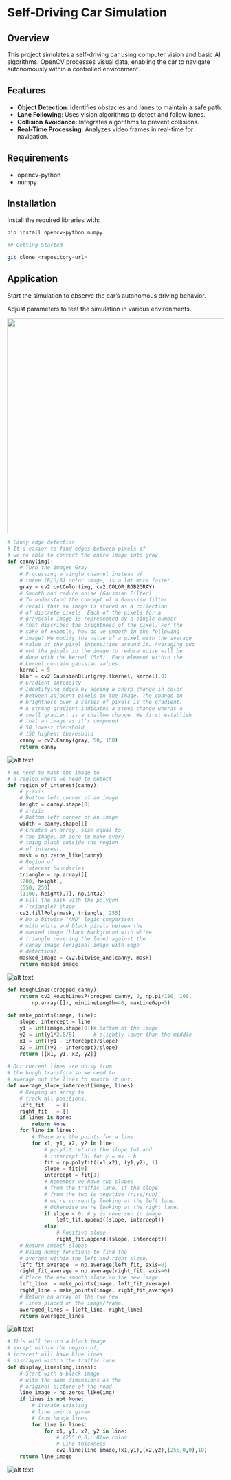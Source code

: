 # Self-Driving Car Simulation

## Overview
This project simulates a self-driving car using computer vision and basic AI algorithms. OpenCV processes visual data, enabling the car to navigate autonomously within a controlled environment.

## Features
- **Object Detection**: Identifies obstacles and lanes to maintain a safe path.
- **Lane Following**: Uses vision algorithms to detect and follow lanes.
- **Collision Avoidance**: Integrates algorithms to prevent collisions.
- **Real-Time Processing**: Analyzes video frames in real-time for navigation.

## Requirements
- opencv-python
- numpy

## Installation
Install the required libraries with:
```bash
pip install opencv-python numpy

## Getting Started

git clone <repository-url>

```
## Application

Start the simulation to observe the car’s autonomous driving behavior.

Adjust parameters to test the simulation in various environments.








<img src="https://github.com/rchavezj/OpenCV_Projects/blob/master/images/findingLanes.gif" width="900" height="500" />

```python
# Canny edge detection 
# It's easier to find edges between pixels if 
# we're able to convert the enire image into gray. 
def canny(img):
    # Turn the images Gray
    # Processing a single channel instead of 
    # three (R/G/B) color image, is a lot more faster.
    gray = cv2.cvtColor(img, cv2.COLOR_RGB2GRAY)
    # Smooth and reduce noise (Gaussian Filter)
    # To understand the concept of a Gaussian filter
    # recall that an image is stored as a collection 
    # of discrete pixels. Each of the pixels for a 
    # grayscale image is represented by a single number
    # that discribes the brightness of the pixel. For the 
    # sake of example, how do we smooth in the following 
    # image? We modify the value of a pixel with the average
    # value of the pixel intensities around it. Averaging out
    # out the pixels in the image to reduce noise will be 
    # done with the kernel (5x5). Each element within the
    # kernel contain gaussian values. 
    kernel = 5
    blur = cv2.GaussianBlur(gray,(kernel, kernel),0)
    # Gradient Intensity 
    # Identifying edges by seeing a sharp change in color
    # between adjacent pixels in the image. The change in
    # brightness over a series of pixels is the gradient. 
    # A strong gradient indicates a steep change wheras a
    # small gradient is a shallow change. We first establish
    # that an image as it's composed 
    # 50 lowest thershold
    # 150 highest thereshold
    canny = cv2.Canny(gray, 50, 150)
    return canny
```
![alt text](https://github.com/rchavezj/OpenCV_Projects/blob/master/Sec10_Self_Driving_Cars/images/cannyEdgeDetection.png)

```python
# We need to mask the image to 
# a region where we need to detect
def region_of_interest(canny):
    # y-axis 
    # Bottom left corner of an image
    height = canny.shape[0]
    # x-axis
    # Bottom left corner of an image
    width = canny.shape[1]
    # Creates an array, size equal to
    # the image, of zero to make every
    # thing black outside the region
    # of interest. 
    mask = np.zeros_like(canny)
    # Region of 
    # interest boundaries
    triangle = np.array([[
    (200, height),
    (550, 250),
    (1100, height),]], np.int32)
    # Fill the mask with the polygon 
    # (triangle) shape
    cv2.fillPoly(mask, triangle, 255)
    # Do a bitwise "AND" logic comparison 
    # with white and black pixels beteen the 
    # masked image (black background with white
    # triangle covering the lane) against the 
    # canny image (original image with edge 
    # detection).
    masked_image = cv2.bitwise_and(canny, mask)
    return masked_image
```
![alt text](https://github.com/rchavezj/OpenCV_Projects/blob/master/Sec10_Self_Driving_Cars/images/regionOfInterest.png)


```python
def houghLines(cropped_canny):
    return cv2.HoughLinesP(cropped_canny, 2, np.pi/180, 100, 
        np.array([]), minLineLength=40, maxLineGap=5)
        
def make_points(image, line):
    slope, intercept = line
    y1 = int(image.shape[0])# bottom of the image
    y2 = int(y1*2.5/5)      # slightly lower than the middle
    x1 = int((y1 - intercept)/slope)
    x2 = int((y2 - intercept)/slope)
    return [[x1, y1, x2, y2]]
 
# Our current lines are noisy from  
# the hough transform so we need to
# average out the lines to smooth it out.
def average_slope_intercept(image, lines):
    # Keeping an array to
    # track all positions.
    left_fit    = []
    right_fit   = []
    if lines is None:
        return None
    for line in lines:
        # These are the points for a line
        for x1, y1, x2, y2 in line:
            # polyfit returns the slope (m) and
            # intercept (b) for y = mx + b
            fit = np.polyfit((x1,x2), (y1,y2), 1)
            slope = fit[0]
            intercept = fit[1]
            # Remember we have two slopes 
            # from the traffic lane. If the slope
            # from the two is negative (rise/run), 
            # we're currently looking at the left lane. 
            # Otherwise we're looking at the right lane.
            if slope < 0: # y is reversed in image
                left_fit.append((slope, intercept))
            else:
                # Positive slope. 
                right_fit.append((slope, intercept))
    # Return smooth slopes
    # Using numpy functions to find the 
    # average within the left and right slope. 
    left_fit_average  = np.average(left_fit, axis=0)
    right_fit_average = np.average(right_fit, axis=0)
    # Place the new smooth slope on the new image.
    left_line  = make_points(image, left_fit_average)
    right_line = make_points(image, right_fit_average)
    # Return an array of the two new 
    # lines placed on the image/frame. 
    averaged_lines = [left_line, right_line]
    return averaged_lines
```
![alt text](https://github.com/rchavezj/OpenCV_Projects/blob/master/Sec10_Self_Driving_Cars/images/averageSmoothLines.png)


```python
# This will return a black image
# except within the region of, 
# interest will have blue lines
# displayed within the traffic lane.
def display_lines(img,lines):
    # Start with a black image 
    # with the same dimensions as the
    # original picture of the road
    line_image = np.zeros_like(img)
    if lines is not None:
        # iterate existing 
        # line points given
        # from hough lines
        for line in lines:
            for x1, y1, x2, y2 in line:
                # (255,0,0): Blue color
                # Line thickness
                cv2.line(line_image,(x1,y1),(x2,y2),(255,0,0),10)
    return line_image
```
![alt text](https://github.com/rchavezj/OpenCV_Projects/blob/master/Sec10_Self_Driving_Cars/images/findingLanes.png)





